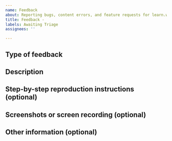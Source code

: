 ```yaml
---
name: Feedback
about: Reporting bugs, content errors, and feature requests for learn.wordpress.org
title: Feedback - 
labels: Awaiting Triage
assignees: ''

---
```

<!--
Thank you for submitting feedback to the Make WordPress Training Team!
You can see if similar feedback has already been reported by searching https://github.com/WordPress/gutenberg/issues.
-->

## Type of feedback
<!--
Please type the corresponding command that represents your feedback. It will be a word (dev, content, docs) with a sharp (#) on either side. (Like #example#)
Is your feedback reporting a bug or feature request for the Learn WordPress website? Type: # dev # (with no spaces)
Is your feedback about the content on Learn WordPress, such as reporting out-dated information? Type: # content # (with no spaces)
Is your feedback about the Training Team's documentation? Type: # docs # (with no spaces)
-->

## Description
<!-- Describe your feedback here. -->

## Step-by-step reproduction instructions (optional)
<!--
Please list the steps needed to reproduce or verify the feedback. For example:
1. Go to '...'
2. Click on '...'
3. Scroll down to '...'
-->

## Screenshots or screen recording (optional)
<!--
If possible, please upload a screenshot or screen recording illustrating the feedback. 
-->

## Other information (optional)
<!--
Leave any other relevant information here.
For example, if you are reporting a bug, you can note your browser, device, and operating system.
If you are making a feature request, you can note other sites/services you've seen the feature on.
-->

